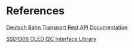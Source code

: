 # References

[Deutsch Bahn Transport Rest API Documentation](https://v6.db.transport.rest/)

[SSD1306 OLED I2C Interface Library](https://how2electronics.com/micropython-interfacing-oled-display-esp32/)





